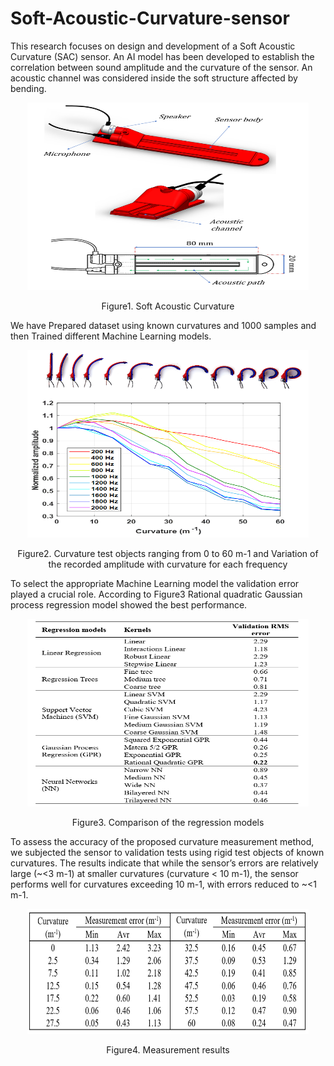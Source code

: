 # Soft-Acoustic-Curvature-sensor
This research focuses on design and development of a Soft Acoustic Curvature (SAC) sensor. An AI model has been developed to establish the correlation between sound amplitude and the curvature of the sensor. An acoustic channel was considered inside the soft structure affected by bending.

<p align="center" >
<img src="https://github.com/hgolshanian/Soft-Acoustic-Curvature-SAC-sensor/blob/main/Photos/Capture6.PNG" width=450 height=300>
<p align="center" >
Figure1. Soft Acoustic Curvature
 
We have Prepared dataset using known curvatures and 1000 samples and then Trained different Machine Learning models. 
<p align="center" >
<img src="https://github.com/hgolshanian/Soft-Acoustic-Curvature-SAC-sensor/blob/main/Photos/Capture5.PNG" width=450 height=300>
<p align="center" >
Figure2. Curvature test objects ranging from 0 to 60 m-1 and Variation of the recorded amplitude with curvature for each frequency
 
To select the appropriate Machine Learning model the validation error played a crucial role. According to Figure3 Rational quadratic Gaussian process regression model showed the best performance. 
<p align="center" >
<img src="https://github.com/hgolshanian/Soft-Acoustic-Curvature-SAC-sensor/blob/main/Photos/Capture4.PNG" width=450 height=300>
<p align="center" >
Figure3. Comparison of the regression models

To assess the accuracy of the proposed curvature measurement method, we subjected the sensor to validation tests using rigid test objects of known curvatures. The results indicate that while the sensor’s errors are relatively large (~<3 m-1) at smaller curvatures (curvature < 10 m-1), the sensor performs well for curvatures exceeding 10 m-1, with errors reduced to ~<1 m-1.

<p align="center" >
<img src="https://github.com/hgolshanian/Soft-Acoustic-Curvature-SAC-sensor/blob/main/Photos/Capture7.PNG" width=450 height=200>
<p align="center" >
Figure4. Measurement results

